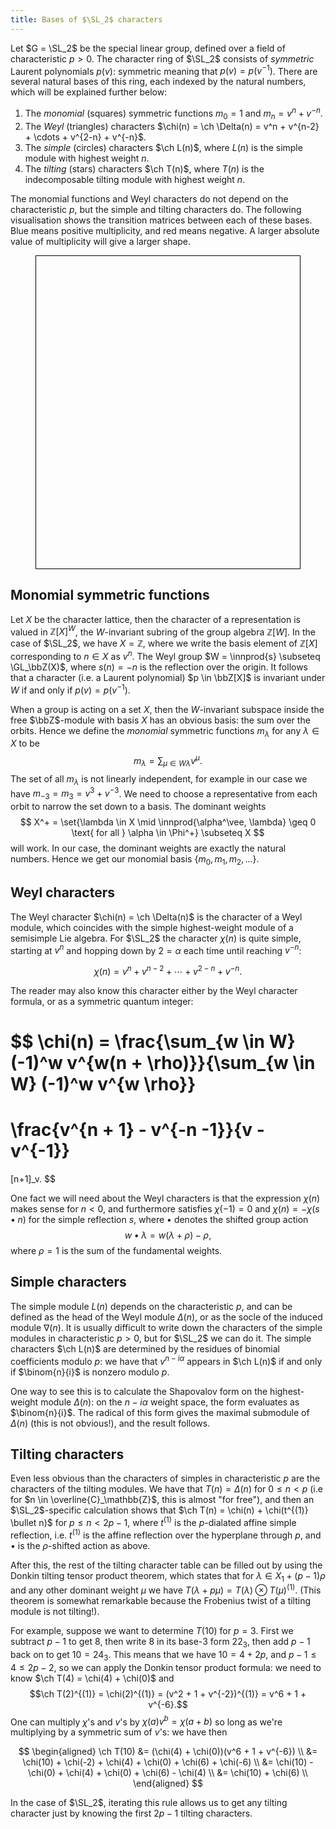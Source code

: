 ```yaml
---
title: Bases of $\SL_2$ characters
---
```


<script type="module">
    import SL2Characters from './SL2Characters.svelte'

    new SL2Characters({target: document.getElementById('SL2Characters')})
</script>

<style>
    #SL2Characters { height: min(70vh, 500px); border: 1px solid black; }
</style>

Let $G = \SL_2$ be the special linear group, defined over a field of characteristic $p > 0$.
The character ring of $\SL_2$ consists of *symmetric* Laurent polynomials $p(v)$: symmetric meaning that $p(v) = p(v^{-1})$.
There are several natural bases of this ring, each indexed by the natural numbers, which will be explained further below:

1. The *monomial* (squares) symmetric functions $m_0 = 1$ and $m_n = v^n + v^{-n}$.
2. The *Weyl* (triangles) characters $\chi(n) = \ch \Delta(n) = v^n + v^{n-2} + \cdots + v^{2-n} + v^{-n}$.
3. The *simple* (circles) characters $\ch L(n)$, where $L(n)$ is the simple module with highest weight $n$.
4. The *tilting* (stars) characters $\ch T(n)$, where $T(n)$ is the indecomposable tilting module with highest weight $n$.

The monomial functions and Weyl characters do not depend on the characteristic $p$, but the simple and tilting characters do.
The following visualisation shows the transition matrices between each of these bases.
Blue means positive multiplicity, and red means negative.
A larger absolute value of multiplicity will give a larger shape.

<figure id="SL2Characters"></figure>


## Monomial symmetric functions

Let $X$ be the character lattice, then the character of a representation is valued in $\mathbb{Z}[X]^W$, the $W$-invariant subring of the group algebra $\mathbb{Z}[W]$.
In the case of $\SL_2$, we have $X = \mathbb{Z}$, where we write the basis element of $\mathbb{Z}[X]$ corresponding to $n \in X$ as $v^n$.
The Weyl group $W = \innprod{s} \subseteq \GL_\bbZ(X)$, where $s(n) = -n$ is the reflection over the origin.
It follows that a character (i.e. a Laurent polynomial) $p \in \bbZ[X]$ is invariant under $W$ if and only if $p(v) = p(v^{-1})$.

When a group is acting on a set $X$, then the $W$-invariant subspace inside the free $\bbZ$-module with basis $X$ has an obvious basis: the sum over the orbits.
Hence we define the *monomial* symmetric functions $m_\lambda$ for any $\lambda \in X$ to be
$$ m_\lambda = \sum_{\mu \in W \lambda} v^\mu. $$
The set of all $m_\lambda$ is not linearly independent, for example in our case we have $m_{-3} = m_3 = v^3 + v^{-3}$.
We need to choose a representative from each orbit to narrow the set down to a basis.
The dominant weights
$$
X^+ = \set{\lambda \in X \mid \innprod{\alpha^\vee, \lambda} \geq 0 \text{ for all } \alpha \in \Phi^+} \subseteq X
$$
will work.
In our case, the dominant weights are exactly the natural numbers.
Hence we get our monomial basis $\{m_0, m_1, m_2, \ldots\}$.


## Weyl characters

The Weyl character $\chi(n) = \ch \Delta(n)$ is the character of a Weyl module, which coincides with the simple highest-weight module of a semisimple Lie algebra.
For $\SL_2$ the character $\chi(n)$ is quite simple, starting at $v^n$ and hopping down by $2 = \alpha$ each time until reaching $v^{-n}$:

$$
\chi(n) = v^{n} + v^{n - 2} + \cdots + v^{2-n} + v^{-n}.
$$

The reader may also know this character either by the Weyl character formula, or as a symmetric quantum integer:

$$
\chi(n) =
\frac{\sum_{w \in W} (-1)^w v^{w(n + \rho)}}{\sum_{w \in W} (-1)^w v^{w \rho}}
=
\frac{v^{n + 1} - v^{-n -1}}{v - v^{-1}}
=
[n+1]_v.
$$

One fact we will need about the Weyl characters is that the expression $\chi(n)$ makes sense for $n < 0$, and furthermore satisfies $\chi(-1) = 0$ and $\chi(n) = -\chi(s \bullet n)$ for the simple reflection $s$, where $\bullet$ denotes the shifted group action
$$ w \bullet \lambda = w(\lambda + \rho) - \rho,$$
where $\rho = 1$ is the sum of the fundamental weights.


## Simple characters

The simple module $L(n)$ depends on the characteristic $p$, and can be defined as the head of the Weyl module $\Delta(n)$, or as the socle of the induced module $\nabla(n)$.
It is usually difficult to write down the characters of the simple modules in characteristic $p > 0$, but for $\SL_2$ we can do it.
The simple characters $\ch L(n)$ are determined by the residues of binomial coefficients modulo $p$: we have that $v^{n - i \alpha}$ appears in $\ch L(n)$ if and only if $\binom{n}{i}$ is nonzero modulo $p$.

One way to see this is to calculate the Shapovalov form on the highest-weight module $\Delta(n)$: on the $n - i\alpha$ weight space, the form evaluates as $\binom{n}{i}$.
The radical of this form gives the maximal submodule of $\Delta(n)$ (this is not obvious!), and the result follows.


## Tilting characters

Even less obvious than the characters of simples in characteristic $p$ are the characters of the tilting modules.
We have that $T(n) = \Delta(n)$ for $0 \leq n < p$ (i.e for $n \in \overline{C}_\mathbb{Z}$, this is almost "for free"), and then an $\SL_2$-specific calculation shows that $\ch T(n) = \chi(n) + \chi(t^{(1)} \bullet n)$ for $p \leq n < 2p - 1$, where $t^{(1)}$ is the $p$-dialated affine simple reflection, i.e. $t^{(1)}$ is the affine reflection over the hyperplane through $p$, and $\bullet$ is the $\rho$-shifted action as above.

After this, the rest of the tilting character table can be filled out by using the Donkin tilting tensor product theorem, which states that for $\lambda \in X_1 + (p - 1)\rho$ and any other dominant weight $\mu$ we have $T(\lambda + p \mu) = T(\lambda) \otimes T(\mu)^{(1)}$. (This theorem is somewhat remarkable because the Frobenius twist of a tilting module is not tilting!).

For example, suppose we want to determine $T(10)$ for $p = 3$.
First we subtract $p - 1$ to get $8$, then write $8$ in its base-3 form $22_3$, then add $p-1$ back on to get $10 = 24_3$.
This means that we have $10 = 4 + 2p$, and $p-1 \leq 4 \leq 2p - 2$, so we can apply the Donkin tensor product formula: we need to know $\ch T(4) = \chi(4) + \chi(0)$ and
$$\ch T(2)^{(1)} = \chi(2)^{(1)} = (v^2 + 1 + v^{-2})^{(1)} = v^6 + 1 + v^{-6}.$$
One can multiply $\chi$'s and $v$'s by $\chi(a) v^b = \chi(a + b)$ so long as we're multiplying by a symmetric sum of $v$'s: we have then

$$
\begin{aligned}
\ch T(10)
&= (\chi(4) + \chi(0))(v^6 + 1 + v^{-6}) \\
&= \chi(10) + \chi(-2) + \chi(4) + \chi(0) + \chi(6) + \chi(-6) \\
&= \chi(10) - \chi(0) + \chi(4) + \chi(0) + \chi(6) - \chi(4) \\
&= \chi(10) + \chi(6) \\
\end{aligned}
$$

In the case of $\SL_2$, iterating this rule allows us to get any tilting character just by knowing the first $2p - 1$ tilting characters.
